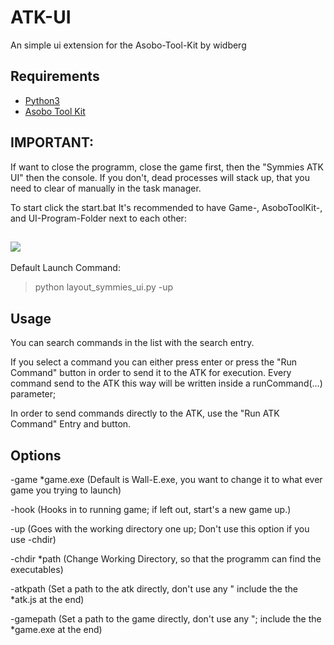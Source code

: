 # ATK-UI
An simple ui extension for the Asobo-Tool-Kit by widberg

## Requirements
- [Python3](https://www.python.org/)
- [Asobo Tool Kit](https://github.com/widberg/atk)

## IMPORTANT:
If want to close the programm, close the game first, then the "Symmies ATK UI" then the console.
If you don't, dead processes will stack up, that you need to clear of manually in the task manager.



To start click the start.bat
It's recommended to have Game-, AsoboToolKit-, and UI-Program-Folder next to each other:
## ![](https://user-images.githubusercontent.com/35775147/134157302-3921754f-880c-47cf-bc12-665d755f591c.png)

Default Launch Command:
> python layout_symmies_ui.py -up

## Usage

You can search commands in the list with the search entry.

If you select a command you can either press enter or press the "Run Command" button in order to send it to the ATK for execution.
Every command send to the ATK this way will be written inside a runCommand(...) parameter;

In order to send commands directly to the ATK, use the "Run ATK Command" Entry and button.

## Options
-game *game.exe (Default is Wall-E.exe, you want to change it to what ever game you trying to launch)

-hook (Hooks in to running game; if left out, start's a new game up.)

-up (Goes with the working directory one up; Don't use this option if you use -chdir)

-chdir *path (Change Working Directory, so that the programm can find the executables)

-atkpath (Set a path to the atk directly, don't use any " include the the *atk.js at the end)

-gamepath (Set a path to the game directly, don't use any "; include the the *game.exe at the end)
